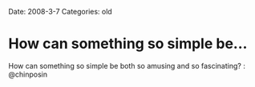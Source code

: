 Date: 2008-3-7
Categories: old

# How can something so simple be...

How can something so simple be both so amusing and so fascinating? : @chinposin
